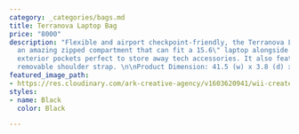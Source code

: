 ```yaml
---
category: _categories/bags.md
title: Terranova Laptop Bag
price: "8000"
description: "Flexible and airport checkpoint-friendly, the Terranova Laptop Bag has
  an amazing zipped compartment that can fit a 15.6\" laptop alongside two (2) open
  exterior pockets perfect to store away tech accessories. It also features an adjustable
  removable shoulder strap. \n\nProduct Dimension: 41.5 (w) x 3.8 (d) x 29 (h)"
featured_image_path:
- https://res.cloudinary.com/ark-creative-agency/v1603620941/wii-create/uploads/Terranova-Laptop-Sleeve-BAG-3646_s9p8nn.png
styles:
- name: Black
  color: Black

---
```

